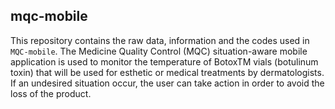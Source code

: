 ## mqc-mobile
This repository contains the raw data, information and the codes used in `MQC-mobile`. The Medicine Quality Control (MQC) situation-aware mobile application is used to monitor the temperature of BotoxTM vials (botulinum toxin) that will be used for esthetic or medical treatments by dermatologists. If an undesired situation occur, the user can take action in order to avoid the loss of the product.
